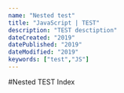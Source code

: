 ```yaml
---
name: "Nested test"
title: "JavaScript | TEST"
description: "TEST desctiption"
dateCreated: "2019"
datePublished: "2019"
dateModified: "2019"
keywords: ["test","JS"]
---
```


#Nested TEST Index
